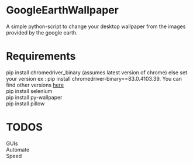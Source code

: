 # GoogleEarthWallpaper
A simple python-script to change your desktop wallpaper from the images provided by the google earth.
  
# Requirements
pip install chromedriver_binary (assumes latest version of chrome) else set your version ex : pip install chromedriver-binary==83.0.4103.39. You can find other versions [here](https://sites.google.com/a/chromium.org/chromedriver/)    
pip install selenium  
pip install py-wallpaper  
pip install pillow  


# TODOS  
GUIs  
Automate  
Speed  
